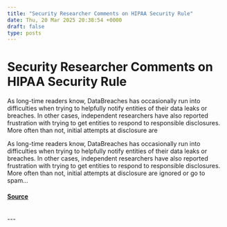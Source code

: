 ```yaml
---
title: "Security Researcher Comments on HIPAA Security Rule"
date: Thu, 20 Mar 2025 20:38:54 +0000
draft: false
type: posts
---
```

# Security Researcher Comments on HIPAA Security Rule





As long-time readers know, DataBreaches has occasionally run into difficulties when trying to helpfully notify entities of their data leaks or breaches. In other cases, independent researchers have also reported frustration with trying to get entities to respond to responsible disclosures. More often than not, initial attempts at disclosure are

As long-time readers know, DataBreaches has occasionally run into difficulties when trying to helpfully notify entities of their data leaks or breaches. In other cases, independent researchers have also reported frustration with trying to get entities to respond to responsible disclosures. More often than not, initial attempts at disclosure are ignored or go to spam...

#### [Source](https://databreaches.net/2025/03/20/security-researcher-comments-on-hipaa-security-rule/)

<br/>
---
